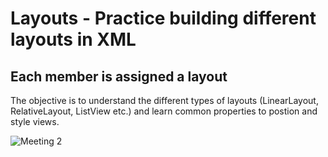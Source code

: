 # Layouts - Practice building different layouts in XML

## Each member is assigned a layout

The objective is to understand the different types of layouts (LinearLayout, RelativeLayout, ListView etc.) and learn common properties to postion and style views.

![Meeting 2](https://user-images.githubusercontent.com/25170682/55307446-34e94b80-541d-11e9-9416-18d9d7c6a856.jpg)
